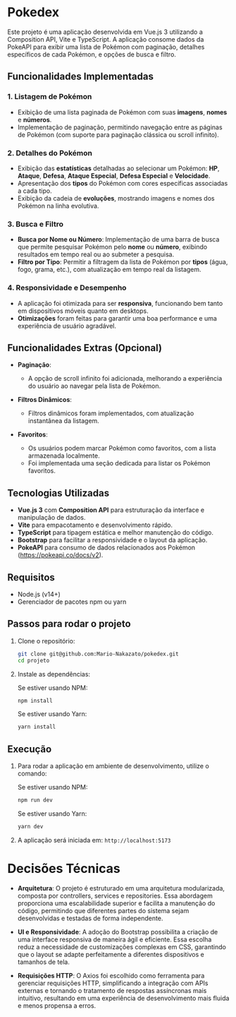 # Pokedex
Este projeto é uma aplicação desenvolvida em Vue.js 3 utilizando a Composition API, Vite e TypeScript. A aplicação consome dados da PokeAPI para exibir uma lista de Pokémon com paginação, detalhes específicos de cada Pokémon, e opções de busca e filtro.

## **Funcionalidades Implementadas**
### 1. **Listagem de Pokémon**
- Exibição de uma lista paginada de Pokémon com suas **imagens**, **nomes** e **números**.
- Implementação de paginação, permitindo navegação entre as páginas de Pokémon (com suporte para paginação clássica ou scroll infinito).

### 2. **Detalhes do Pokémon**
- Exibição das **estatísticas** detalhadas ao selecionar um Pokémon: **HP**, **Ataque**, **Defesa**, **Ataque Especial**, **Defesa Especial** e **Velocidade**.
- Apresentação dos **tipos** do Pokémon com cores específicas associadas a cada tipo.
- Exibição da cadeia de **evoluções**, mostrando imagens e nomes dos Pokémon na linha evolutiva.

### 3. **Busca e Filtro**
- **Busca por Nome ou Número**: Implementação de uma barra de busca que permite pesquisar Pokémon pelo **nome** ou **número**, exibindo resultados em tempo real ou ao submeter a pesquisa.
- **Filtro por Tipo**: Permitir a filtragem da lista de Pokémon por **tipos** (água, fogo, grama, etc.), com atualização em tempo real da listagem.

### 4. **Responsividade e Desempenho**
- A aplicação foi otimizada para ser **responsiva**, funcionando bem tanto em dispositivos móveis quanto em desktops.
- **Otimizações** foram feitas para garantir uma boa performance e uma experiência de usuário agradável.

## **Funcionalidades Extras (Opcional)**


- **Paginação**:
    - A opção de scroll infinito foi adicionada, melhorando a experiência do usuário ao navegar pela lista de Pokémon.

- **Filtros Dinâmicos**:
    - Filtros dinâmicos foram implementados, com atualização instantânea da listagem.

- **Favoritos**:
    - Os usuários podem marcar Pokémon como favoritos, com a lista armazenada localmente.
    - Foi implementada uma seção dedicada para listar os Pokémon favoritos.

## **Tecnologias Utilizadas**
- **Vue.js 3** com **Composition API** para estruturação da interface e manipulação de dados.
- **Vite** para empacotamento e desenvolvimento rápido.
- **TypeScript** para tipagem estática e melhor manutenção do código.
- **Bootstrap** para facilitar a responsividade e o layout da aplicação.
- **PokeAPI** para consumo de dados relacionados aos Pokémon (https://pokeapi.co/docs/v2).

## **Requisitos**
- Node.js (v14+)
- Gerenciador de pacotes npm ou yarn

## **Passos para rodar o projeto**
1. Clone o repositório:

    ```bash
    git clone git@github.com:Mario-Nakazato/pokedex.git
    cd projeto
    ```

2. Instale as dependências:

    Se estiver usando NPM:

    ```bash
    npm install
    ```

    Se estiver usando Yarn:

    ```bash
    yarn install
    ```

## Execução

1. Para rodar a aplicação em ambiente de desenvolvimento, utilize o comando:

    Se estiver usando NPM:

    ```bash
    npm run dev
    ```

    Se estiver usando Yarn:

    ```bash
    yarn dev
    ```

2. A aplicação será iniciada em: `http://localhost:5173`
  
# Decisões Técnicas

- **Arquitetura**: O projeto é estruturado em uma arquitetura modularizada, composta por controllers, services e repositories. Essa abordagem proporciona uma escalabilidade superior e facilita a manutenção do código, permitindo que diferentes partes do sistema sejam desenvolvidas e testadas de forma independente.

- **UI e Responsividade**: A adoção do Bootstrap possibilita a criação de uma interface responsiva de maneira ágil e eficiente. Essa escolha reduz a necessidade de customizações complexas em CSS, garantindo que o layout se adapte perfeitamente a diferentes dispositivos e tamanhos de tela.

- **Requisições HTTP**: O Axios foi escolhido como ferramenta para gerenciar requisições HTTP, simplificando a integração com APIs externas e tornando o tratamento de respostas assíncronas mais intuitivo, resultando em uma experiência de desenvolvimento mais fluida e menos propensa a erros.

